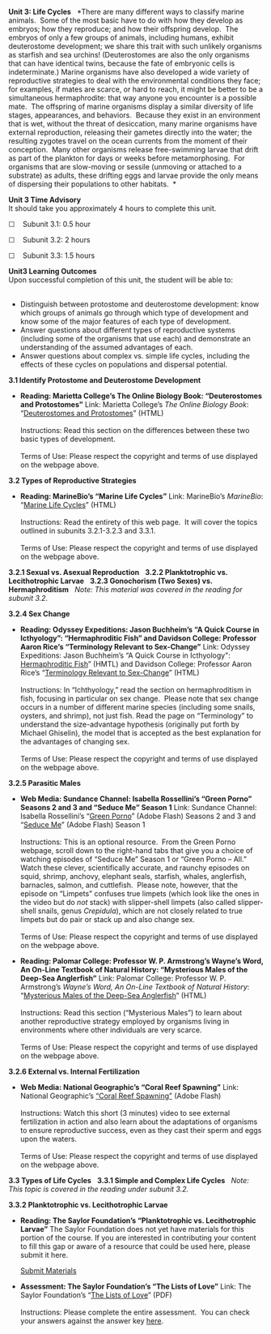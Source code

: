 **Unit 3: Life Cycles** <span id="3"></span> 
*There are many different ways to classify marine animals.  Some of the
most basic have to do with how they develop as embryos; how they
reproduce; and how their offspring develop.  The embryos of only a few
groups of animals, including humans, exhibit deuterostome development;
we share this trait with such unlikely organisms as starfish and sea
urchins! (Deuterostomes are also the only organisms that can have
identical twins, because the fate of embryonic cells is indeterminate.)
Marine organisms have also developed a wide variety of reproductive
strategies to deal with the environmental conditions they face; for
examples, if mates are scarce, or hard to reach, it might be better to
be a simultaneous hermaphrodite: that way anyone you encounter is a
possible mate.  The offspring of marine organisms display a similar
diversity of life stages, appearances, and behaviors.  Because they
exist in an environment that is wet, without the threat of desiccation,
many marine organisms have external reproduction, releasing their
gametes directly into the water; the resulting zygotes travel on the
ocean currents from the moment of their conception.  Many other
organisms release free-swimming larvae that drift as part of the
plankton for days or weeks before metamorphosing.  For organisms that
are slow-moving or sessile (unmoving or attached to a substrate) as
adults, these drifting eggs and larvae provide the only means of
dispersing their populations to other habitats.  *

**Unit 3 Time Advisory**  
It should take you approximately 4 hours to complete this unit.  
  
 ☐    Subunit 3.1: 0.5 hour  
  
 ☐    Subunit 3.2: 2 hours  
  
 ☐    Subunit 3.3: 1.5 hours

**Unit3 Learning Outcomes**  
Upon successful completion of this unit, the student will be able to:  
  
-   Distinguish between protostome and deuterostome development: know
    which groups of animals go through which type of development and
    know some of the major features of each type of development.
-   Answer questions about different types of reproductive systems
    (including some of the organisms that use each) and demonstrate an
    understanding of the assumed advantages of each.
-   Answer questions about complex vs. simple life cycles, including the
    effects of these cycles on populations and dispersal potential.

**3.1 Identify Protostome and Deuterostome Development** <span
id="3.1"></span> 
-   **Reading: Marietta College’s The Online Biology Book:
    “Deuterostomes and Protostomes”**
    Link: Marietta College’s *The Online Biology Book*: “[Deuterostomes
    and
    Protostomes](http://www.emc.maricopa.edu/faculty/farabee/biobk/BioBookDiversity_8.html#Deuterostomes%20and%20Protostomes)”
    (HTML)  
        
     Instructions: Read this section on the differences between these
    two basic types of development.  
        
     Terms of Use: Please respect the copyright and terms of use
    displayed on the webpage above.

**3.2 Types of Reproductive Strategies** <span id="3.2"></span> 
-   **Reading: MarineBio’s “Marine Life Cycles”**
    Link: MarineBio’s *MarineBio*: “[Marine Life
    Cycles](http://marinebio.org/Oceans/marine-life-cycle.asp)” (HTML)  
        
     Instructions: Read the entirety of this web page.  It will cover
    the topics outlined in subunits 3.2.1-3.2.3 and 3.3.1.  
        
     Terms of Use: Please respect the copyright and terms of use
    displayed on the webpage above.

**3.2.1 Sexual vs. Asexual Reproduction** <span id="3.2.1"></span> 
**3.2.2 Planktotrophic vs. Lecithotrophic Larvae** <span
id="3.2.2"></span> 
**3.2.3 Gonochorism (Two Sexes) vs. Hermaphroditism** <span
id="3.2.3"></span> 
*Note: This material was covered in the reading for subunit 3.2.*

**3.2.4 Sex Change** <span id="3.2.4"></span> 
-   **Reading: Odyssey Expeditions: Jason Buchheim’s “A Quick Course in
    Icthyology”: “Hermaphroditic Fish” and Davidson College: Professor
    Aaron Rice’s “Terminology Relevant to Sex-Change”**
    Link: Odyssey Expeditions: Jason Buchheim’s “A Quick Course in
    Icthyology":  [Hermaphroditic
    Fish](http://www.marinebiology.org/fish.htm#FISH%20SEX-%20how%20fish%20reproduce)”
    (HMTL) and Davidson College: Professor Aaron Rice’s “[Terminology
    Relevant to
    Sex-Change](http://www.bio.davidson.edu/Courses/anphys/1999/Rice/Term.htm)”
    (HTML)  
        
     Instructions: In “Ichthyology,” read the section on hermaphroditism
    in fish, focusing in particular on sex change.  Please note that sex
    change occurs in a number of different marine species (including
    some snails, oysters, and shrimp), not just fish. Read the page on
    “Terminology” to understand the size-advantage hypothesis
    (originally put forth by Michael Ghiselin), the model that is
    accepted as the best explanation for the advantages of changing
    sex.  
        
     Terms of Use: Please respect the copyright and terms of use
    displayed on the webpage above.

**3.2.5 Parasitic Males** <span id="3.2.5"></span> 
-   **Web Media: Sundance Channel: Isabella Rossellini’s “Green Porno”
    Seasons 2 and 3 and “Seduce Me” Season 1**
    Link: Sundance Channel: Isabella Rossellini’s “[Green
    Porno](http://www.sundancechannel.com/greenporno/)” (Adobe Flash)
    Seasons 2 and 3 and “[Seduce
    Me](http://www.sundancechannel.com/greenporno/)” (Adobe Flash)
    Season 1  
        
     Instructions: This is an optional resource.  From the Green Porno
    webpage, scroll down to the right-hand tabs that give you a choice
    of watching episodes of “Seduce Me” Season 1 or “Green Porno –
    All.”  Watch these clever, scientifically accurate, and raunchy
    episodes on squid, shrimp, anchovy, elephant seals, starfish,
    whales, anglerfish, barnacles, salmon, and cuttlefish.  Please note,
    however, that the episode on “Limpets” confuses true limpets (which
    look like the ones in the video but do *not* stack) with
    slipper-shell limpets (also called slipper-shell snails, genus
    *Crepidula*), which are not closely related to true limpets but do
    pair or stack up and also change sex.  
        
     Terms of Use: Please respect the copyright and terms of use
    displayed on the webpage above.

-   **Reading: Palomar College: Professor W. P. Armstrong’s Wayne’s
    Word, An On-Line Textbook of Natural History: “Mysterious Males of
    the Deep-Sea Anglerfish”**
    Link: Palomar College: Professor W. P. Armstrong’s *Wayne’s Word, An
    On-Line Textbook of Natural History*: “[Mysterious Males of the
    Deep-Sea
    Anglerfish](http://waynesword.palomar.edu/ww0701.htm#Angler)”
    (HTML)  
        
     Instructions: Read this section (“Mysterious Males”) to learn about
    another reproductive strategy employed by organisms living in
    environments where other individuals are very scarce.  
        
     Terms of Use: Please respect the copyright and terms of use
    displayed on the webpage above.

**3.2.6 External vs. Internal Fertilization** <span id="3.2.6"></span> 
-   **Web Media: National Geographic’s “Coral Reef Spawning”**
    Link: National Geographic’s [“Coral Reef
    Spawning”](http://www.natgeoeducationvideo.com/film/696/coral-reef-spawning)
    (Adobe Flash)  
        
     Instructions: Watch this short (3 minutes) video to see external
    fertilization in action and also learn about the adaptations of
    organisms to ensure reproductive success, even as they cast their
    sperm and eggs upon the waters.  
        
     Terms of Use: Please respect the copyright and terms of use
    displayed on the webpage above.

**3.3 Types of Life Cycles** <span id="3.3"></span> 
**3.3.1 Simple and Complex Life Cycles** <span id="3.3.1"></span> 
*Note: This topic is covered in the reading under subunit 3.2.*

**3.3.2 Planktotrophic vs. Lecithotrophic Larvae** <span
id="3.3.2"></span> 
-   **Reading: The Saylor Foundation’s “Planktotrophic vs.
    Lecithotrophic Larvae”**
    The Saylor Foundation does not yet have materials for this portion
    of the course. If you are interested in contributing your content to
    fill this gap or aware of a resource that could be used here, please
    submit it here.

    [Submit Materials](/contribute/)

-   **Assessment: The Saylor Foundation’s “The Lists of Love”**
    Link: The Saylor Foundation’s “[The Lists of
    Love](https://resources.saylor.org/archived/wp-content/uploads/2012/01/BIO308-Unit-3-The-Lists-of-Love-Assignment-FINAL.pdf)”
    (PDF)  
        
     Instructions: Please complete the entire assessment.  You can check
    your answers against the answer key
    [here](https://resources.saylor.org/archived/wp-content/uploads/2012/01/BIO308-Unit-3-The-Lists-of-Love-Answer-Key-FINAL.pdf). 


